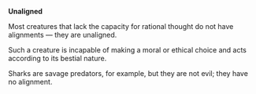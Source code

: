 __**Unaligned**__

Most creatures that lack the capacity for rational thought do not have alignments — they are unaligned.

Such a creature is incapable of making a moral or ethical choice and acts according to its bestial nature. 

Sharks are savage predators, for example, but they are not evil; they have no alignment.